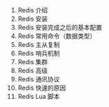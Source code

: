 
1. Redis 介绍
2. Redis 安装
3. Redis 安装完成之后的基本配置
4. Redis 常用命令（数据类型）
5. Redis 主从复制
6. Redis 哨兵机制
7. Redis 集群
8. Redis 高级
9. Redis 通讯协议
10. Redis 快速的原因
11. Redis Lua 脚本
